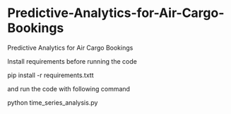 # Predictive-Analytics-for-Air-Cargo-Bookings
Predictive Analytics for Air Cargo Bookings

Install requirements before running the code 

pip install -r requirements.txtt

and run the code with following command

python time_series_analysis.py

